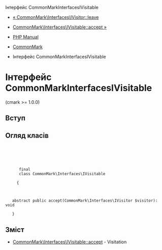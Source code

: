 Інтерфейс CommonMarkInterfacesIVisitable

-   [« CommonMark\\Interfaces\\IVisitor::leave](commonmark-interfaces-ivisitor.leave.html)
    
-   [CommonMark\\Interfaces\\IVisitable::accept »](commonmark-interfaces-ivisitable.accept.html)
    
-   [PHP Manual](index.html)
    
-   [CommonMark](book.cmark.html)
    
-   Інтерфейс CommonMarkInterfacesIVisitable
    

# Інтерфейс CommonMarkInterfacesIVisitable

(cmark >= 1.0.0)

## Вступ

## Огляд класів

```classsynopsis



    
     
      final
      class CommonMark\Interfaces\IVisitable
     
     {


    
   abstract public accept(CommonMark\Interfaces\IVisitor $visitor): void

   }
```

## Зміст

-   [CommonMark\\Interfaces\\IVisitable::accept](commonmark-interfaces-ivisitable.accept.html) - Visitation
